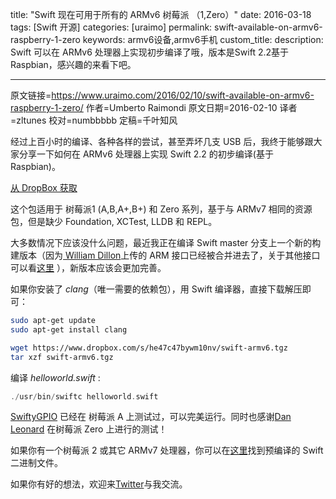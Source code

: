 title: "Swift 现在可用于所有的 ARMv6 树莓派 （1,Zero）"
date: 2016-03-18
tags: [Swift 开源]
categories: [uraimo]
permalink: swift-available-on-armv6-raspberry-1-zero
keywords: armv6设备,armv6手机
custom_title: 
description: Swift 可以在 ARMv6 处理器上实现初步编译了哦，版本是Swift 2.2基于Raspbian，感兴趣的来看下吧。

---
原文链接=https://www.uraimo.com/2016/02/10/swift-available-on-armv6-raspberry-1-zero/
作者=Umberto Raimondi
原文日期=2016-02-10
译者=zltunes
校对=numbbbbb
定稿=千叶知风

<!--此处开始正文-->

经过上百小时的编译、各种各样的尝试，甚至弄坏几支 USB 后，我终于能够跟大家分享一下如何在 ARMv6 处理器上实现 Swift 2.2 的初步编译(基于 Raspbian)。

[从 DropBox 获取](https://www.dropbox.com/s/he47c47bywm10nv/swift-armv6.tgz)

这个包适用于 树莓派1 (A,B,A+,B+) 和 Zero 系列，基于与 ARMv7 相同的资源包，但是缺少 Foundation, XCTest, LLDB 和 REPL。
<!--more-->

大多数情况下应该没什么问题，最近我正在编译 Swift master 分支上一个新的构建版本（因为[ William Dillon](https://github.com/apple/swift/pull/901)上传的 ARM 接口已经被合并进去了，关于其他接口可以看[这里](https://www.uraimo.com/2016/02/02/recap-of-swift-porting-efforts/)
），新版本应该会更加完善。

如果你安装了 *clang*（唯一需要的依赖包），用 Swift 编译器，直接下载解压即可：

```bash
sudo apt-get update
sudo apt-get install clang

wget https://www.dropbox.com/s/he47c47bywm10nv/swift-armv6.tgz
tar xzf swift-armv6.tgz
```

编译 *helloworld.swift* :

```swift
./usr/bin/swiftc helloworld.swift
```

[SwiftyGPIO](https://github.com/uraimo/SwiftyGPIO) 已经在 树莓派 A 上测试过，可以完美运行。同时也感谢[Dan Leonard](https://twitter.com/MacmeDan) 在树莓派 Zero  上进行的测试！

如果你有一个树莓派 2 或其它 ARMv7 处理器，你可以在[这里](http://dev.iachieved.it/iachievedit/open-source-swift-on-raspberry-pi-2/)找到预编译的 Swift 二进制文件。

如果你有好的想法，欢迎来[Twitter](http://www.twitter.com/uraimo)与我交流。